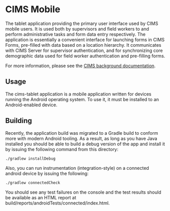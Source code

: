 # CIMS Mobile 

The tablet application providing the primary user interface used by CIMS mobile
users. It is used both by supervisors and field workers to and perform
administrative tasks and form data entry respectively. The application is
essentially a convenient interface for launching forms in CIMS Forms,
pre-filled with data based on a location hierarchy. It communicates with CIMS
Server for supervisor authentication, and for synchronizing core demographic
data used for field worker authentication and pre-filling forms.

For more information, please see the [CIMS background
documentation](https://github.com/cims-bioko/cims-bioko.github.io/wiki/Background).

## Usage

The cims-tablet application is a mobile application written for devices running
the Android operating system. To use it, it must be installed to an
Android-enabled device. 

## Building

Recently, the application build was migrated to a Gradle build to conform more
with modern Android tooling. As a result, as long as you have Java installed
you should be able to build a debug version of the app and install it by
issuing the following command from this directory:

```
./gradlew installDebug
```

Also, you can run instrumentation (integration-style) on a connected android
device by issuing the following:

```
./gradlew connectedCheck
```

You should see any test failures on the console and the test results should
be available as an HTML report at
build/reports/androidTests/connected/index.html.